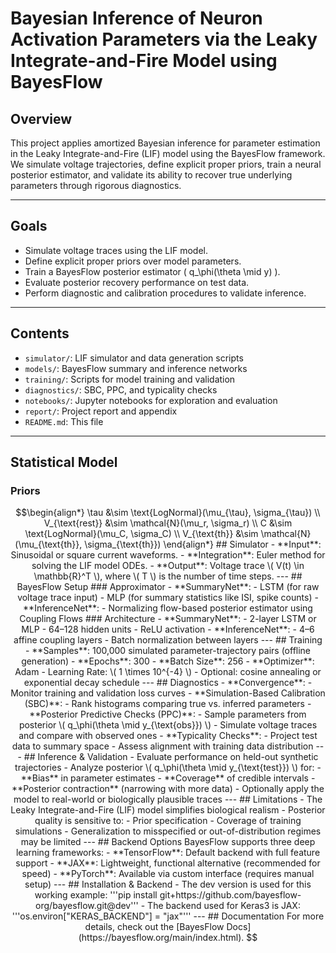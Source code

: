 # Bayesian Inference of Neuron Activation Parameters via the Leaky Integrate-and-Fire Model using BayesFlow

## Overview

This project applies amortized Bayesian inference for parameter estimation in the Leaky Integrate-and-Fire (LIF) model using the BayesFlow framework. We simulate voltage trajectories, define explicit proper priors, train a neural posterior estimator, and validate its ability to recover true underlying parameters through rigorous diagnostics.

---

## Goals

- Simulate voltage traces using the LIF model.
- Define explicit proper priors over model parameters.
- Train a BayesFlow posterior estimator \( q_\phi(\theta \mid y) \).
- Evaluate posterior recovery performance on test data.
- Perform diagnostic and calibration procedures to validate inference.

---

## Contents

- `simulator/`: LIF simulator and data generation scripts
- `models/`: BayesFlow summary and inference networks
- `training/`: Scripts for model training and validation
- `diagnostics/`: SBC, PPC, and typicality checks
- `notebooks/`: Jupyter notebooks for exploration and evaluation
- `report/`: Project report and appendix
- `README.md`: This file

---

## Statistical Model

### Priors

```math
\begin{align*}
\tau &\sim \text{LogNormal}(\mu_{\tau}, \sigma_{\tau}) \\
V_{\text{rest}} &\sim \mathcal{N}(\mu_r, \sigma_r) \\
C &\sim \text{LogNormal}(\mu_C, \sigma_C) \\
V_{\text{th}} &\sim \mathcal{N}(\mu_{\text{th}}, \sigma_{\text{th}})
\end{align*}

## Simulator

- **Input**: Sinusoidal or square current waveforms.
- **Integration**: Euler method for solving the LIF model ODEs.
- **Output**: Voltage trace \( V(t) \in \mathbb{R}^T \), where \( T \) is the number of time steps.

---

## BayesFlow Setup

### Approximator

- **SummaryNet**:  
  - LSTM (for raw voltage trace input)  
  - MLP (for summary statistics like ISI, spike counts)
- **InferenceNet**:  
  - Normalizing flow-based posterior estimator using Coupling Flows

### Architecture

- **SummaryNet**:  
  - 2-layer LSTM or MLP  
  - 64–128 hidden units  
  - ReLU activation
- **InferenceNet**:  
  - 4–6 affine coupling layers  
  - Batch normalization between layers

---

## Training

- **Samples**: 100,000 simulated parameter-trajectory pairs (offline generation)
- **Epochs**: 300
- **Batch Size**: 256
- **Optimizer**: Adam  
  - Learning Rate: \( 1 \times 10^{-4} \)  
  - Optional: cosine annealing or exponential decay schedule

---

## Diagnostics

- **Convergence**:  
  - Monitor training and validation loss curves

- **Simulation-Based Calibration (SBC)**:  
  - Rank histograms comparing true vs. inferred parameters

- **Posterior Predictive Checks (PPC)**:  
  - Sample parameters from posterior \( q_\phi(\theta \mid y_{\text{obs}}) \)  
  - Simulate voltage traces and compare with observed ones

- **Typicality Checks**:  
  - Project test data to summary space  
  - Assess alignment with training data distribution

---

## Inference & Validation

- Evaluate performance on held-out synthetic trajectories
- Analyze posterior \( q_\phi(\theta \mid y_{\text{test}}) \) for:
  - **Bias** in parameter estimates
  - **Coverage** of credible intervals
  - **Posterior contraction** (narrowing with more data)
- Optionally apply the model to real-world or biologically plausible traces

---

## Limitations

- The Leaky Integrate-and-Fire (LIF) model simplifies biological realism
- Posterior quality is sensitive to:
  - Prior specification
  - Coverage of training simulations
- Generalization to misspecified or out-of-distribution regimes may be limited

---

## Backend Options

BayesFlow supports three deep learning frameworks:

- **TensorFlow**: Default backend with full feature support
- **JAX**: Lightweight, functional alternative (recommended for speed)
- **PyTorch**: Available via custom interface (requires manual setup)

---

## Installation & Backend
- The dev version is used for this working example:
'''pip install git+https://github.com/bayesflow-org/bayesflow.git@dev'''
- The backend used for Keras3 is JAX:
'''os.environ["KERAS_BACKEND"] = "jax"'''

---

## Documentation

For more details, check out the [BayesFlow Docs](https://bayesflow.org/main/index.html).
